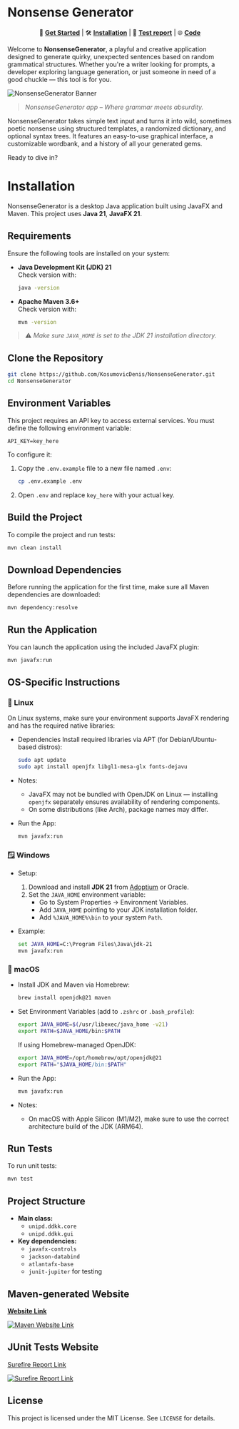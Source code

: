 # Nonsense Generator

<p align="center">
  🌟 <a href="https://nonsensegeneratorsite.netlify.app/"><strong>Get Started</strong></a> |
  🛠️ <a href="https://nonsensegeneratorsite.netlify.app/installation"><strong>Installation</strong></a> |
  🧪 <a href="https://nonsensegeneratorsite.netlify.app/reports/surefire.html"><strong>Test report</strong></a> |
  🌐 <a href="https://github.com/KosumovicDenis/NonsenseGenerator"><strong>Code</strong></a>
</p>

Welcome to **NonsenseGenerator**, a playful and creative application designed to generate quirky, unexpected sentences based on random grammatical structures. Whether you're a writer looking for prompts, a developer exploring language generation, or just someone in need of a good chuckle — this tool is for you.

![NonsenseGenerator Banner](/deliverables/img/preview.png)

> *NonsenseGenerator app – Where grammar meets absurdity.*

NonsenseGenerator takes simple text input and turns it into wild, sometimes poetic nonsense using structured templates, a randomized dictionary, and optional syntax trees. It features an easy-to-use graphical interface, a customizable wordbank, and a history of all your generated gems.

Ready to dive in?


# Installation

NonsenseGenerator is a desktop Java application built using JavaFX and Maven. This project uses **Java 21**, **JavaFX 21**.

## Requirements

Ensure the following tools are installed on your system:

- **Java Development Kit (JDK) 21**  
  Check version with:
  ```bash
  java -version
  ```
- **Apache Maven 3.6+**  
  Check version with:
  ```bash
  mvn -version
  ```

> ⚠️ *Make sure `JAVA_HOME` is set to the JDK 21 installation directory.*

## Clone the Repository

```bash
git clone https://github.com/KosumovicDenis/NonsenseGenerator.git
cd NonsenseGenerator
```
## Environment Variables

This project requires an API key to access external services. You must define the following environment variable:

```
API_KEY=key_here
```

To configure it:

1. Copy the `.env.example` file to a new file named `.env`:
   ```bash
   cp .env.example .env
   ```

2. Open `.env` and replace `key_here` with your actual key.

## Build the Project

To compile the project and run tests:

```bash
mvn clean install
```

## Download Dependencies

Before running the application for the first time, make sure all Maven dependencies are downloaded:

```bash
mvn dependency:resolve
```

## Run the Application

You can launch the application using the included JavaFX plugin:

```bash
mvn javafx:run
```

## OS-Specific Instructions

### 🐧 Linux

On Linux systems, make sure your environment supports JavaFX rendering and has the required native libraries:

- Dependencies
    Install required libraries via APT (for Debian/Ubuntu-based distros):
    ```bash
    sudo apt update
    sudo apt install openjfx libgl1-mesa-glx fonts-dejavu
    ```

- Notes:
    - JavaFX may not be bundled with OpenJDK on Linux — installing `openjfx` separately ensures availability of rendering components.
    - On some distributions (like Arch), package names may differ.

- Run the App:
    ```bash
    mvn javafx:run
    ```

### 🪟 Windows

- Setup:
    1. Download and install **JDK 21** from [Adoptium](https://adoptium.net) or Oracle.
    2. Set the `JAVA_HOME` environment variable:
       - Go to System Properties → Environment Variables.
       - Add `JAVA_HOME` pointing to your JDK installation folder.
       - Add `%JAVA_HOME%\bin` to your system `Path`.

- Example:
    ```cmd
    set JAVA_HOME=C:\Program Files\Java\jdk-21
    mvn javafx:run
    ```

### 🍎 macOS

- Install JDK and Maven via Homebrew:
    ```bash
    brew install openjdk@21 maven
    ```

- Set Environment Variables (add to `.zshrc` or `.bash_profile`):
    ```bash
    export JAVA_HOME=$(/usr/libexec/java_home -v21)
    export PATH=$JAVA_HOME/bin:$PATH
    ```

    If using Homebrew-managed OpenJDK:
    ```bash
    export JAVA_HOME=/opt/homebrew/opt/openjdk@21
    export PATH="$JAVA_HOME/bin:$PATH"
    ```

- Run the App:
    ```bash
    mvn javafx:run
    ```

- Notes:
    - On macOS with Apple Silicon (M1/M2), make sure to use the correct architecture build of the JDK (ARM64).


## Run Tests

To run unit tests:

```bash
mvn test
```

## Project Structure

- **Main class:**
    - `unipd.ddkk.core`
    - `unipd.ddkk.gui`
- **Key dependencies:**
  - `javafx-controls`
  - `jackson-databind`
  - `atlantafx-base`
  - `junit-jupiter` for testing

## Maven-generated Website

**[Website Link](https://nonsensegeneratorsite.netlify.app/site/index.html)**

[![Maven Website Link](/deliverables/img/maven-website.png)](https://nonsensegeneratorsite.netlify.app/site/index.html)

## JUnit Tests Website

[Surefire Report Link](https://nonsensegeneratorsite.netlify.app/reports/surefire.html)

[![Surefire Report Link](/deliverables/img/surefire-report.png)](https://nonsensegeneratorsite.netlify.app/reports/surefire.html)

## License

This project is licensed under the MIT License. See `LICENSE` for details.
